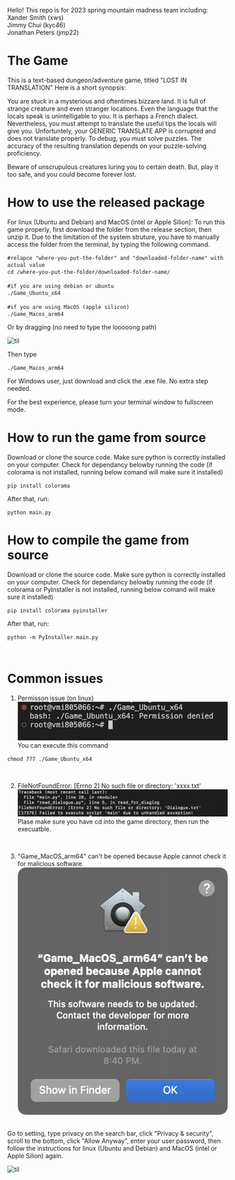 <p>Hello! This repo is for 2023 spring mountain madness team including: <br>  
Xander Smith (xws)<br>  
Jimmy Chui (kyc46)<br>  
Jonathan Peters (jmp22) <br>  
</p>

# The Game

<p>
This is a text-based dungeon/adventure game, titled "LOST IN TRANSLATION"
Here is a short synopsis:
  
You are stuck in a mysterious and oftentimes bizzare land. It is full of strange creature and even stranger locations. Even the language that the locals speak is unintelligable to you. It is perhaps a French dialect. Nevertheless, you must attempt to translate the useful tips the locals will give you. Unfortuntely, your GENERIC TRANSLATE APP is corrupted and does not translate properly. To debug, you must solve puzzles. The accuracy of the resulting translation depends on your puzzle-solving proficiency. 

Beware of unscrupulous creatures luring you to certain death. But, play it too safe, and you could become forever lost.


</p>

# How to use the released package

<p>
  
For linux (Ubuntu and Debian) and MacOS (intel or Apple Silion):
To run this game properly, first download the folder from the release section, then unzip it. Due to the limitation of the system struture, you have to     manually access the folder from the terminal, by typing the following command.
    
    #relapce "where-you-put-the-folder" and "downloaded-folder-name" with actual value
    cd /where-you-put-the-folder/downloaded-folder-name/

    #if you are using debian or ubuntu
    ./Game_Ubuntu_x64

    #if you are using MacOS (apple silicon)
    ./Game_Macos_arm64
  

  Or by dragging (no need to type the looooong path)
  
  ![til](./assets/drag_example.gif)
  
  Then type
  
  ```
  ./Game_Macos_arm64
  ```
 
  
For Windows user, just download and click the .exe file. No extra step needed.
 
For the best experience, please turn your terminal window to fullscreen mode.
 
</p>

# How to run the game from source

<p>
  
Download or clone the source code. Make sure python is correctly installed on your computer.
Check for dependancy belowby running the code (if colorama is not installed, running below comand will make sure it installed)
```
pip install colorama
```
After that, run:
```
python main.py
```


</p>

# How to compile the game from source

<p>

Download or clone the source code. Make sure python is correctly installed on your computer.
Check for dependancy belowby running the code (if colorama or PyInstaller is not installed, running below comand will make sure it installed)
```
pip install colorama pyinstaller
```
After that, run:
```
python -m PyInstaller main.py
```
</br>

</p>

# Common issues

<p>

1. Permisson issue (on linux) </br>
![til](./assets/permission_issue.png)</br>
You can execute this command
```
chmod 777 ./Game_Ubuntu_x64
``` 
</br>

2. FileNotFoundError: [Errno 2] No such file or directory: 'xxxx.txt'
![til](./assets/directoy_issue.png)</br>
Plase make sure you have cd into the game directory, then run the execuatble.
</br>

3. "Game_MacOS_arm64" can't be opened because Apple cannot check it for malicious software. </br>
![til](./assets/malicious_software.png)</br></br>

Go to setting, type privacy on the search bar, click "Privacy & security", scroll to the bottom, click "Allow Anyway", enter your user password, then follow the instructions for linux (Ubuntu and Debian) and MacOS (intel or Apple Silion) again.

![til](./assets/security_mac.gif)</br></br>

